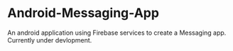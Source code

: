 # Android-Messaging-App
An android application using Firebase services to create a Messaging app.
Currently under devlopment.
